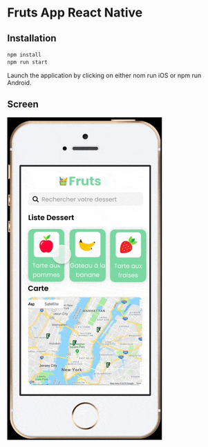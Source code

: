 # Fruts App React Native
## Installation

```bash
npm install
npm run start
```
Launch the application by clicking on either nom run iOS or npm run Android.
## Screen
![](https://github.com/lucrampro/React-native-task-runner/blob/main/mobile.gif)